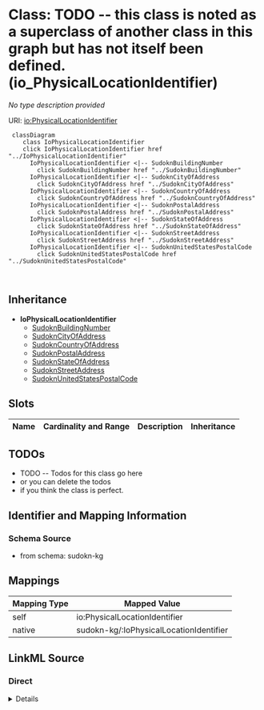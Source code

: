 

# Class: TODO -- this class is noted as a superclass of another class in this graph but has not itself been defined. (io_PhysicalLocationIdentifier)


_No type description provided_





URI: [io:PhysicalLocationIdentifier](https://spec.industrialontologies.org/ontology/core/Core/PhysicalLocationIdentifier)






```mermaid
 classDiagram
    class IoPhysicalLocationIdentifier
    click IoPhysicalLocationIdentifier href "../IoPhysicalLocationIdentifier"
      IoPhysicalLocationIdentifier <|-- SudoknBuildingNumber
        click SudoknBuildingNumber href "../SudoknBuildingNumber"
      IoPhysicalLocationIdentifier <|-- SudoknCityOfAddress
        click SudoknCityOfAddress href "../SudoknCityOfAddress"
      IoPhysicalLocationIdentifier <|-- SudoknCountryOfAddress
        click SudoknCountryOfAddress href "../SudoknCountryOfAddress"
      IoPhysicalLocationIdentifier <|-- SudoknPostalAddress
        click SudoknPostalAddress href "../SudoknPostalAddress"
      IoPhysicalLocationIdentifier <|-- SudoknStateOfAddress
        click SudoknStateOfAddress href "../SudoknStateOfAddress"
      IoPhysicalLocationIdentifier <|-- SudoknStreetAddress
        click SudoknStreetAddress href "../SudoknStreetAddress"
      IoPhysicalLocationIdentifier <|-- SudoknUnitedStatesPostalCode
        click SudoknUnitedStatesPostalCode href "../SudoknUnitedStatesPostalCode"
      
      
```





## Inheritance
* **IoPhysicalLocationIdentifier**
    * [SudoknBuildingNumber](../classes/SudoknBuildingNumber.md)
    * [SudoknCityOfAddress](../classes/SudoknCityOfAddress.md)
    * [SudoknCountryOfAddress](../classes/SudoknCountryOfAddress.md)
    * [SudoknPostalAddress](../classes/SudoknPostalAddress.md)
    * [SudoknStateOfAddress](../classes/SudoknStateOfAddress.md)
    * [SudoknStreetAddress](../classes/SudoknStreetAddress.md)
    * [SudoknUnitedStatesPostalCode](../classes/SudoknUnitedStatesPostalCode.md)



## Slots

| Name | Cardinality and Range | Description | Inheritance |
| ---  | --- | --- | --- |









## TODOs

* TODO -- Todos for this class go here
* or you can delete the todos
* if you think the class is perfect.

## Identifier and Mapping Information







### Schema Source


* from schema: sudokn-kg




## Mappings

| Mapping Type | Mapped Value |
| ---  | ---  |
| self | io:PhysicalLocationIdentifier |
| native | sudokn-kg/:IoPhysicalLocationIdentifier |







## LinkML Source

<!-- TODO: investigate https://stackoverflow.com/questions/37606292/how-to-create-tabbed-code-blocks-in-mkdocs-or-sphinx -->

### Direct

<details>
```yaml
name: io_PhysicalLocationIdentifier
description: No type description provided
title: TODO -- this class is noted as a superclass of another class in this graph
  but has not itself been defined.
todos:
- TODO -- Todos for this class go here
- or you can delete the todos
- if you think the class is perfect.
notes:
- Class with 0 occurences.
from_schema: sudokn-kg
rank: 1000
class_uri: io:PhysicalLocationIdentifier

```
</details>

### Induced

<details>
```yaml
name: io_PhysicalLocationIdentifier
description: No type description provided
title: TODO -- this class is noted as a superclass of another class in this graph
  but has not itself been defined.
todos:
- TODO -- Todos for this class go here
- or you can delete the todos
- if you think the class is perfect.
notes:
- Class with 0 occurences.
from_schema: sudokn-kg
rank: 1000
class_uri: io:PhysicalLocationIdentifier

```
</details>